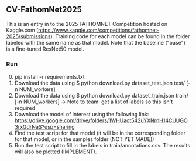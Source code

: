 ## CV-FathomNet2025

This is an entry in to the 2025 FATHOMNET Competition hosted on Kaggle.com (https://www.kaggle.com/competitions/fathomnet-2025/submissions). Training code for each model can be found in the folder labeled with the  same name as that model. Note that the baseline ("base") is a fine-tuned ResNet50 model.


### Run

0. pip install -r requirements.txt
1. Download the data using $ python download.py dataset_test.json test/ [-n NUM_workers]
2. Download the data using $ python download.py dataset_train.json train/ [-n NUM_workers]
 -> Note to team: get a list of labels so this isn't required
3. Download the model of interest using the following link: https://drive.google.com/drive/folders/1WHUaot542uYXNrnH14CUUGO3rxGdrNaS?usp=sharing
4. Find the test script for that model (it will be in the corresponding folder for that model, or in the samples folder (NOT YET MADE))
5. Run the test script to fill in the labels in train/annotations.csv. The results will also be plotted (IMPLEMENT).



